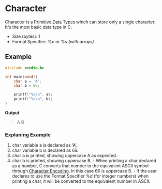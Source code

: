 # Character
Character is a [Primitive Data Types](./CS50x_Primitive-Data-Types.md) which can store only a single character. It's the most basic data type in C.
- Size (bytes): 1
- Format Specifier: %c or *%s (with arrays)*

## Example
```C
#include <stdio.h>

int main(void){
    char a = 'A';
    char b = 66;

    printf("%c\n", a);
    printf("%c\n", b);
}
```

**Output**
> A
> B

### Explaning Example
1. char variable a is declared as 'A'.
2. char variable b is declared as 66.
3. char a is printed, showing uppercase A as expected.
4. char b is printed, showing uppercase B.
        - When printing a char declared as a number, C converts that number to the equivalent ASCII symbol through [Character Encoding](../Week-0_Scratch/CS50x_Character-Encoding.md). In this case 66 is uppercase B. 
        - If the user declares to use the Format Specifier *%d* (for integer numbers) when printing a char, it will be converted to the equivalent number in ASCII.
